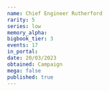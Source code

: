 ```yaml
---
name: Chief Engineer Rutherford
rarity: 5
series: low
memory_alpha:
bigbook_tier: 3
events: 17
in_portal:
date: 20/03/2023
obtained: Campaign
mega: false
published: true
---
```



